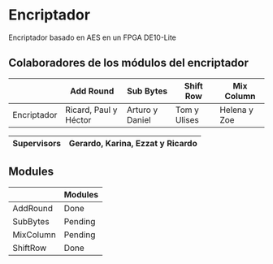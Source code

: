 # Encriptador
Encriptador basado en AES en un FPGA DE10-Lite

## Colaboradores de los módulos del encriptador

|              |        Add Round      |    Sub Bytes    |   Shift Row  |  Mix Column  |
|--------------|-----------------------|-----------------|--------------|--------------|
| Encriptador  | Ricard, Paul y Héctor | Arturo y Daniel | Tom y Ulises | Helena y Zoe |


| Supervisors  |                   Gerardo, Karina, Ezzat y Ricardo                    |
|--------------|-----------------------------------------------------------------------|



## Modules
|               |    Modules    |
|---------------|---------------|
|    AddRound   |     Done      |
|    SubBytes   |     Pending   |
|    MixColumn  |     Pending   |
|    ShiftRow   |     Done      |

